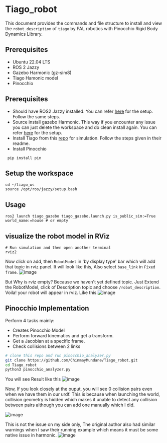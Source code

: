 # Tiago_robot

This document provides the commands and file structure to install and view the `robot_description` of `tiago` by PAL robotics with Pinocchio Rigid Body Dynamics Library.

## Prerequisites

- Ubuntu 22.04 LTS
- ROS 2 Jazzy
- Gazebo Harmonic (gz-sim8)
- Tiago Hamonic model
- Pinocchio

## Prerequisites 
- Should have ROS2 Jazzy installed. You can refer [here](https://docs.ros.org/en/jazzy/Installation/Ubuntu-Install-Debs.html) for the setup. Follow the same steps.
- Source install gazebo Harmonic. This way if you encounter any issue you can just delete the workspace and do clean install again. You can refer [here](https://gazebosim.org/docs/harmonic/install_ubuntu_src/) for the setup.
- Install Tiago from this [repo](https://github.com/Tiago-Harmonic/tiago_harmonic) for simulation. Follow the steps given in their readme.
- Install Pinocchio
```
 pip install pin
```


## Setup the workspace
```
cd ~/tiago_ws
source /opt/ros/jazzy/setup.bash
```

## Usage

```
ros2 launch tiago_gazebo tiago_gazebo.launch.py is_public_sim:=True world_name:=house # or empty
```


## visualize the robot model in RViz

```
# Run simulation and then open another terminal
rviz2
```
Now click on add, then `RobotModel` in 'by display type' bar which will add that topic in rviz panel.
It will look like this, Also select `base_link` in `Fixed frame`. ![image](https://github.com/user-attachments/assets/0e822556-a12d-4d06-baf4-d373f396c61f)

But Why is rviz empty? Because we haven't yet defined topic. Just Extend the RobotModel, click of Description topic and choose `/robot_description`.
Voila! your robot will appear in rviz.
Like this.![image](https://github.com/user-attachments/assets/098638a8-b09d-4efa-ba88-50e3ba914259)



## Pinocchio Implementation

Perform 4 tasks mainly:
- Creates Pinocchio Model
- Perform forward kinematics and get a transform.
- Get a Jacobian at a specific frame.
- Check collisions between 2 links

```bash
# clone this repo and run pinocchio_analyzer.py
git clone https://github.com/ChinmayMundane/Tiago_robot.git
cd Tiago_robot
python3 pinocchio_analyzer.py
```
You will see Result like this
![image](https://github.com/user-attachments/assets/034839f4-2b89-4344-8457-f219b4cfb012)

Now, If you look closely at the ouput, you will see 0 collision pairs even when we have them in our urdf. This is because when launching the world, collision geometry is hidden which makes it unable to detect any collision between pairs although you can add one manually which I did.

![image](https://github.com/user-attachments/assets/46137247-1dae-420d-940b-f19ec7cb4f79)


This is not the issue on my side only, The original author also had similar warnings when I saw their running example which means it must be some native issue in harmonic.
![image](https://github.com/user-attachments/assets/cd76656b-df1a-4700-ba9d-1897ba90dadc)






